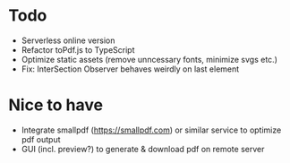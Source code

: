 # Todo

- Serverless online version
- Refactor toPdf.js to TypeScript
- Optimize static assets (remove unncessary fonts, minimize svgs etc.)
- Fix: InterSection Observer behaves weirdly on last element

# Nice to have

- Integrate smallpdf (https://smallpdf.com) or similar service to optimize pdf output
- GUI (incl. preview?) to generate & download pdf on remote server
